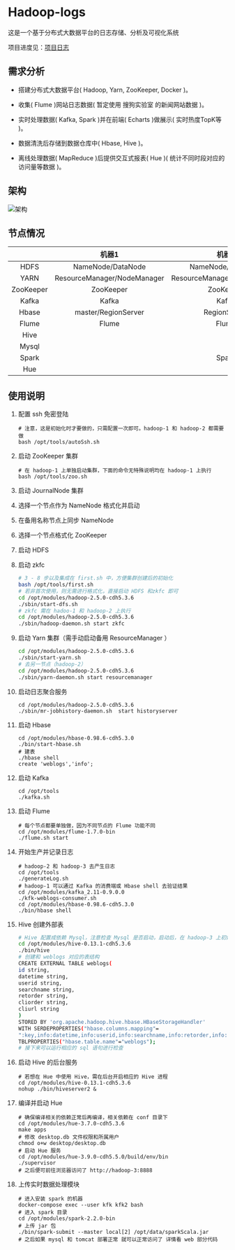 # Hadoop-logs

这是一个基于分布式大数据平台的日志存储、分析及可视化系统



项目进度见：[项目日志](./project-diary.md)



## 需求分析

- 搭建分布式大数据平台( Hadoop, Yarn, ZooKeeper, Docker )。

- 收集( Flume )网站日志数据( 暂定使用 搜狗实验室 的新闻网站数据 )。

- 实时处理数据( Kafka, Spark )并在前端( Echarts )做展示( 实时热度TopK等 )。

- 数据清洗后存储到数据仓库中( Hbase, Hive )。

- 离线处理数据( MapReduce )后提供交互式报表( Hue )( 统计不同时段对应的访问量等数据 )。



## 架构

![架构](http://pic.xuecq.cc/hadoopNews-structures.png)



## 节点情况

|           |            机器1            |            机器2            |    机器3     |
| :-------: | :-------------------------: | :-------------------------: | :----------: |
|   HDFS    |      NameNode/DataNode      |      NameNode/DataNode      |   DataNode   |
|   YARN    | ResourceManager/NodeManager | ResourceManager/NodeManager | NodeManager  |
| ZooKeeper |          ZooKeeper          |          ZooKeeper          |  ZooKeeper   |
|   Kafka   |            Kafka            |            Kafka            |    Kafka     |
|   Hbase   |     master/RegionServer     |        RegionServer         | RegionServer |
|   Flume   |            Flume            |            Flume            |    Flume     |
|   Hive    |                             |                             |     Hive     |
|   Mysql   |                             |                             |    Mysql     |
|   Spark   |                             |            Spark            |              |
|    Hue    |                             |                             |     Hue      |



## 使用说明

1. 配置 ssh 免密登陆 

   ``` shell
   # 注意，这是初始化时才要做的，只需配置一次即可。hadoop-1 和 hadoop-2 都需要做
   bash /opt/tools/autoSsh.sh
   ```

2. 启动 ZooKeeper 集群

   ``` shell
   # 在 hadoop-1 上单独启动集群，下面的命令无特殊说明均在 hadoop-1 上执行
   bash /opt/tools/zoo.sh
   ```

3. 启动 JournalNode 集群 

4. 选择一个节点作为 NameNode 格式化并启动

5. 在备用名称节点上同步 NameNode 

6. 选择一个节点格式化 ZooKeeper 

7. 启动 HDFS 

8. 启动 zkfc

   ``` bash
   # 3 - 8 步以及集成在 first.sh 中，方便集群创建后的初始化
   bash /opt/tools/first.sh
   # 若非首次使用，则无需进行格式化，直接启动 HDFS 和zkfc 即可
   cd /opt/modules/hadoop-2.5.0-cdh5.3.6
   ./sbin/start-dfs.sh
   # zkfc 需在 hadoo-1 和 hadoop-2 上执行
   cd /opt/modules/hadoop-2.5.0-cdh5.3.6
   ./sbin/hadoop-daemon.sh start zkfc 
   ```

9. 启动 Yarn 集群（需手动启动备用 ResourceManager ）

   ``` bash
   cd /opt/modules/hadoop-2.5.0-cdh5.3.6
   ./sbin/start-yarn.sh
   # 去另一节点（hadoop-2）
   cd /opt/modules/hadoop-2.5.0-cdh5.3.6
   ./sbin/yarn-daemon.sh start resourcemanager    
   ```

10. 启动日志聚合服务

    ``` shell
    cd /opt/modules/hadoop-2.5.0-cdh5.3.6
    ./sbin/mr-jobhistory-daemon.sh  start historyserver
    ```

11. 启动 Hbase

    ``` shell
    cd /opt/modules/hbase-0.98.6-cdh5.3.0
    ./bin/start-hbase.sh
    # 建表
    ./hbase shell
    create 'weblogs','info';
    ```

12. 启动 Kafka

    ``` shell
    cd /opt/tools
    ./kafka.sh
    ```

13. 启动 Flume

    ``` shell
    # 每个节点都要单独做，因为不同节点的 Flume 功能不同
    cd /opt/modules/flume-1.7.0-bin
    ./flume.sh start
    ```

14. 开始生产并记录日志

    ``` shell
    # hadoop-2 和 hadoop-3 去产生日志
    cd /opt/tools
    ./generateLog.sh
    # hadoop-1 可以通过 Kafka 的消费端或 Hbase shell 去验证结果 
    cd /opt/modules/kafka_2.11-0.9.0.0
    ./kfk-weblogs-consumer.sh
    cd /opt/modules/hbase-0.98.6-cdh5.3.0
    ./bin/hbase shell
    ```


15. Hive 创建外部表

    ``` bash
    # Hive 配置成依赖 Mysql，注意检查 Mysql 是否启动，启动后，在 hadoop-3 上初始化 Hive 
    cd /opt/modules/hive-0.13.1-cdh5.3.6 
    ./bin/hive
    # 创建和 weblogs 对应的表结构
    CREATE EXTERNAL TABLE weblogs(
    id string,
    datetime string,
    userid string,
    searchname string,
    retorder string,
    cliorder string,
    cliurl string
    )
    STORED BY 'org.apache.hadoop.hive.hbase.HBaseStorageHandler'
    WITH SERDEPROPERTIES("hbase.columns.mapping"=
    ":key,info:datetime,info:userid,info:searchname,info:retorder,info:cliorder,info:cliurl")
    TBLPROPERTIES("hbase.table.name"="weblogs");
    # 接下来可以运行相应的 sql 语句进行检查
    ```

16. 启动 Hive 的后台服务

    ``` shell
    # 若想在 Hue 中使用 Hive，需在后台开启相应的 Hive 进程
    cd /opt/modules/hive-0.13.1-cdh5.3.6
    nohup ./bin/hiveserver2 &
    ```

17. 编译并启动 Hue

    ``` shell
    # 确保编译相关的依赖正常后再编译，相关依赖在 conf 目录下
    cd /opt/modules/hue-3.7.0-cdh5.3.6
    make apps
    # 修改 desktop.db 文件权限和所属用户
    chmod o+w desktop/desktop.db
    # 启动 Hue 服务
    cd /opt/modules/hue-3.9.0-cdh5.5.0/build/env/bin
    ./supervisor
    # 之后便可前往浏览器访问了 http://hadoop-3:8888
    ```

17. 上传实时数据处理模块

    ``` shell
    # 进入安装 spark 的机器
    docker-compose exec --user kfk kfk2 bash
    # 进入 spark 目录
    cd /opt/modules/spark-2.2.0-bin
    # 上传 jar 包
    ./bin/spark-submit --master local[2] /opt/data/sparkScala.jar
    # 之后如果 mysql 和 tomcat 部署正常 就可以正常访问了 详情看 web 部分代码
    ```

